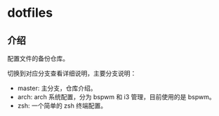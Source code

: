 # dotfiles

## 介绍

配置文件的备份仓库。

切换到对应分支查看详细说明，主要分支说明：

- master: 主分支，仓库介绍。
- arch: arch 系统配置，分为 bspwm 和 i3 管理，目前使用的是 bspwm。
- zsh: 一个简单的 zsh 终端配置。
